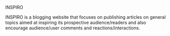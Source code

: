 INSPIRO

INSPIRO is a blogging website that focuses on publishing articles on general topics aimed at inspiring its prospective audience/readers and also encourage audience/user comments and reactions/interactions.